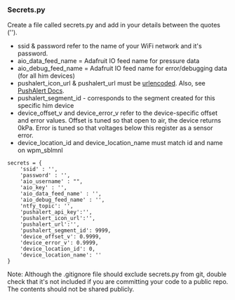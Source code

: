 ### Secrets.py 

Create a file called secrets.py and add in your details between the quotes (''). 

- ssid & password refer to the name of your WiFi network and it's password. 
- aio_data_feed_name = Adafruit IO feed name for pressure data
- aio_debug_feed_name = Adafruit IO feed name for error/debugging data (for all him devices)
- pushalert_icon_url & pushalert_url must be [urlencoded](https://en.wikipedia.org/wiki/Percent-encoding). Also, see [PushAlert Docs](https://pushalert.co/dashboard/2/documentation/rest-api).
- pushalert_segment_id - corresponds to the segment created for this specific him device
- device_offset_v and device_error_v refer to the device-specific offset and error values. Offset is tuned so that open to air, the device returns 0kPa. Error is tuned so that voltages below this register as a sensor error.
- device_location_id and device_location_name must match id and name on wpm_sblmnl


````
secrets = {
    'ssid' : '',
    'password' : '',
    'aio_username' : "",
    'aio_key' : '',
    'aio_data_feed_name' : '',
    'aio_debug_feed_name' : '',
    'ntfy_topic': '',
    'pushalert_api_key':'',
    'pushalert_icon_url':'',
    'pushalert_url':'',
    'pushalert_segment_id': 9999,
    'device_offset_v': 0.9999,
    'device_error_v': 0.9999,
    'device_location_id': 0,
    'device_location_name': ''
}     
````

Note: Although the .gitignore file should exclude secrets.py from git, double check that it's not included if you are committing your code to a public repo. The contents should not be shared publicly.